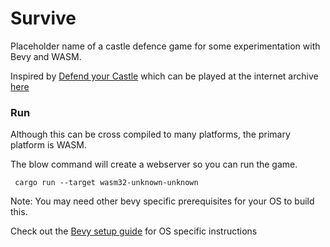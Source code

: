 # Survive

Placeholder name of a castle defence game for some experimentation with Bevy and WASM.

Inspired by [Defend your Castle](https://en.wikipedia.org/wiki/Defend_Your_Castle) which can be played at the internet archive
[here](https://archive.org/details/defendyourcastle_flash)

### Run

Although this can be cross compiled to many platforms, the primary platform is WASM.

The blow command will create a webserver so you can run the game.

```
 cargo run --target wasm32-unknown-unknown                                   
```

Note: You may need other bevy specific prerequisites for your OS to build this.

Check out the [Bevy setup guide](https://bevyengine.org/learn/quick-start/getting-started/setup/) for OS specific instructions